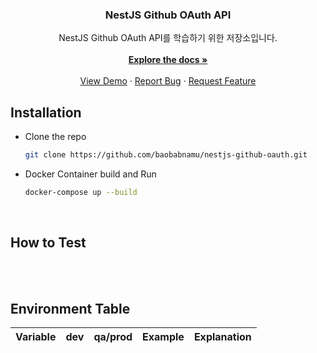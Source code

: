 <div align="center">
  <h3 align="center">NestJS Github OAuth API</h3>

  <p align="center">
    NestJS Github OAuth API를 학습하기 위한 저장소입니다. <br/> 
    <br />
    <a href="https://github.com/baobabnamu/nestjs-github-oauth"><strong>Explore the docs »</strong></a>
    <br />
    <br />
    <a href="#">View Demo</a>
    ·
    <a href="https://github.com/baobabnamu/nestjs-github-oauth/issues">Report Bug</a>
    ·
    <a href="https://github.com/baobabnamu/nestjs-github-oauth/issues">Request Feature</a>
  </p>
</div>



## Installation

- Clone the repo  
   ```sh
   git clone https://github.com/baobabnamu/nestjs-github-oauth.git
   ```
- Docker Container build and Run  
   ```sh
   docker-compose up --build
   ```
<br/>

## How to Test

<br/>
<br/>

## Environment Table

| Variable           | dev | qa/prod |  Example                 | Explanation                                                                         |
| ------------------ | :-: | :-----: | :-----------------------: | ----------------------------------------------------------------------------------- |
